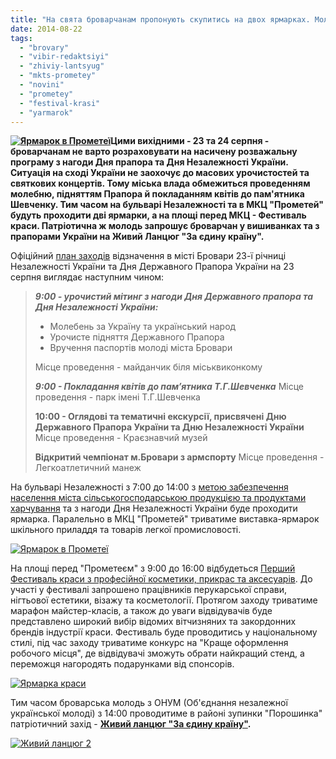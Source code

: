 ```yaml
---
title: "На свята броварчанам пропонують скупитись на двох ярмарках. Молодь підготувала альтернативу"
date: 2014-08-22
tags: 
  - "brovary"
  - "vibir-redaktsiyi"
  - "zhiviy-lantsyug"
  - "mkts-prometey"
  - "novini"
  - "prometey"
  - "festival-krasi"
  - "yarmarok"
---
```


**[![Ярмарок в Прометеї](https://mpz.brovary.org/wp-content/uploads/2014/08/YArmarok-v-Prometeyi.jpg)](https://mpz.brovary.org/wp-content/uploads/2014/08/YArmarok-v-Prometeyi.jpg)Цими вихідними - 23 та 24 серпня - броварчанам не варто розраховувати на насичену розважальну програму з нагоди Дня прапора та Дня Незалежності України. Ситуація на сході України не заохочує до масових урочистостей та святкових концертів. Тому міська влада обмежиться проведенням молебню, підняттям Прапора й покладанням квітів до пам'ятника Шевченку. Тим часом на бульварі Незалежності та в МКЦ "Прометей" будуть проходити дві ярмарки, а на площі перед МКЦ - Фестиваль краси. Патріотична ж молодь запрошує броварчан у вишиванках та з прапорами України на Живий Ланцюг "За єдину країну".**

Офіційний [план заходів](http://brovary.kiev.ua/plan-zakhodіv-z-pіdgotovki-ta-vіdznachennya-v-mіstі-brovari-23-ї-rіchnitsі-nezalezhnostі-ukraїni-ta) відзначення в місті Бровари 23-ї річниці Незалежності України та Дня Державного Прапора України на 23 серпня виглядає наступним чином:

> _**9:00 - урочистий мітинг з нагоди Дня Державного прапора та Дня Незалежності України:**_
> 
> - Молебень за Україну та український народ
> - Урочисте підняття Державного Прапора
> - Вручення паспортів молоді міста Бровари
> 
> Місце проведення - майданчик біля міськвиконкому
> 
> _**9:00 - Покладання квітів до пам’ятника Т.Г.Шевченка**_ Місце проведення - парк імені Т.Г.Шевченка
> 
> **10:00 - Оглядові та тематичні екскурсії, присвячені Дню Державного Прапора України та Дню Незалежності України** Місце проведення - Краєзнавчий музей
> 
> **Відкритий чемпіонат м.Бровари з армспорту** Місце проведення - Легкоатлетичний манеж

На бульварі Незалежності з 7:00 до 14:00 з [метою забезпечення населення міста сільськогосподарською продукцією та продуктами харчування](http://docs.pravo-znaty.org.ua/p13019/20.08.2014/151) та з нагоди Дня Незалежності України буде проходити ярмарка. Паралельно в МКЦ "Прометей" триватиме виставка-ярмарок шкільного приладдя та товарів легкої промисловості.

[![Ярмарок в Прометеї](https://mpz.brovary.org/wp-content/uploads/2014/08/YArmarok-v-Prometeyi.jpg)](https://mpz.brovary.org/wp-content/uploads/2014/08/YArmarok-v-Prometeyi.jpg)

На площі перед "Прометеєм" з 9:00 до 16:00 відбудеться [Перший Фестиваль краси з професійної косметики, прикрас та аксесуарів](http://imperia-krasoty.org.ua/). До участі у фестивалі запрошено працівників перукарської справи, нігтьової естетики, візажу та косметології. Протягом заходу триватиме марафон майстер-класів, а також до уваги відвідувачів буде представлено широкий вибір відомих вітчизняних та закордонних брендів індустрії краси. Фестиваль буде проводитись у національному стилі, під час заходу триватиме конкурс на "Краще оформлення робочого місця", де відвідувачі зможуть обрати найкращий стенд, а переможця нагородять подарунками від спонсорів.

[![Ярмарка краси](https://mpz.brovary.org/wp-content/uploads/2014/08/YArmarka-krasi.jpg)](https://mpz.brovary.org/wp-content/uploads/2014/08/YArmarka-krasi.jpg)

Тим часом броварська молодь з ОНУМ (Об'єднання незалежної української молоді) з 14:00 проводитиме в районі зупинки "Порошинка" патріотичний захід - **[Живий ланцюг "За єдину країну"](https://mpz.brovary.org/na-den-prapora-u-brovarah-molod-hoche-vlashtuvati-rekordniy-zhiviy-lantsyug/).**

[![Живий ланцюг 2](https://mpz.brovary.org/wp-content/uploads/2014/08/ZHiviy-lantsyug-2.jpg)](https://mpz.brovary.org/wp-content/uploads/2014/08/ZHiviy-lantsyug-2.jpg)
